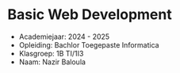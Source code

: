 # Basic Web Development

- Academiejaar: 2024 - 2025
- Opleiding: Bachlor Toegepaste Informatica
- Klasgroep: 1B TI/1I3
- Naam: Nazir Baloula


